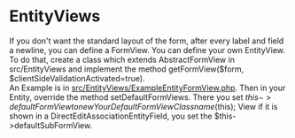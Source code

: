 # EntityViews
If you don't want the standard layout of the form, after every label and field a newline, you can define a FormView.
You can define your own EntityView. To do that, create a class which extends AbstractFormView in src/EntityViews
and implement the method getFormView($form, $clientSideValidationActivated=true).  
An Example is in [src/EntityViews/ExampleEntityFormView.php](src/EntityViews/ExampleEntityFormView.php).
Then in your Entity, override the method setDefaultFormViews. There you set $this->defaultFormView to new YourDefaultFormViewClassname($this); 
View if it is shown in a DirectEditAssociationEntityField, you set the $this->defaultSubFormView.